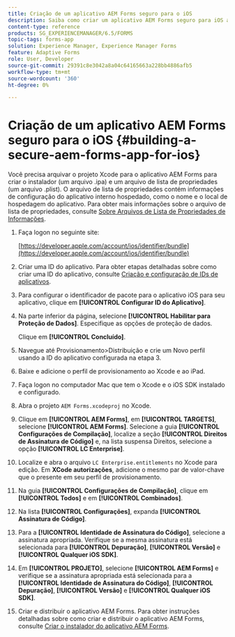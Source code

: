 ```yaml
---
title: Criação de um aplicativo AEM Forms seguro para o iOS
description: Saiba como criar um aplicativo AEM Forms seguro para iOS arquivando o projeto Xcode. Isso cria um arquivo do instalador (um arquivo .ipa) e uma lista de propriedades (um arquivo .plist).
content-type: reference
products: SG_EXPERIENCEMANAGER/6.5/FORMS
topic-tags: forms-app
solution: Experience Manager, Experience Manager Forms
feature: Adaptive Forms
role: User, Developer
source-git-commit: 29391c8e3042a8a04c64165663a228bb4886afb5
workflow-type: tm+mt
source-wordcount: '360'
ht-degree: 0%

---
```


# Criação de um aplicativo AEM Forms seguro para o iOS {#building-a-secure-aem-forms-app-for-ios}

Você precisa arquivar o projeto Xcode para o aplicativo AEM Forms para criar o instalador (um arquivo .ipa) e um arquivo de lista de propriedades (um arquivo .plist). O arquivo de lista de propriedades contém informações de configuração do aplicativo interno hospedado, como o nome e o local de hospedagem do aplicativo. Para obter mais informações sobre o arquivo de lista de propriedades, consulte [Sobre Arquivos de Lista de Propriedades de Informações](https://developer.apple.com/library/ios/#documentation/general/Reference/InfoPlistKeyReference/Articles/AboutInformationPropertyListFiles.html).

1. Faça logon no seguinte site:

   [https://developer.apple.com/account/ios/identifier/bundle](https://developer.apple.com/account/ios/identifier/bundle)

1. Criar uma ID do aplicativo. Para obter etapas detalhadas sobre como criar uma ID do aplicativo, consulte [Criação e configuração de IDs de aplicativos](https://developer.apple.com/library/ios/documentation/IDEs/Conceptual/AppDistributionGuide/MaintainingProfiles/MaintainingProfiles.html).
1. Para configurar o identificador de pacote para o aplicativo iOS para seu aplicativo, clique em **[!UICONTROL Configurar ID do Aplicativo]**.
1. Na parte inferior da página, selecione **[!UICONTROL Habilitar para Proteção de Dados]**. Especifique as opções de proteção de dados.

   Clique em **[!UICONTROL Concluído]**.

1. Navegue até Provisionamento>Distribuição e crie um Novo perfil usando a ID do aplicativo configurada na etapa 3.
1. Baixe e adicione o perfil de provisionamento ao Xcode e ao iPad.
1. Faça logon no computador Mac que tem o Xcode e o iOS SDK instalado e configurado.
1. Abra o projeto `AEM Forms.xcodeproj` no Xcode.
1. Clique em **[!UICONTROL AEM Forms]**, em **[!UICONTROL TARGETS]**, selecione **[!UICONTROL AEM Forms]**. Selecione a guia **[!UICONTROL Configurações de Compilação]**, localize a seção **[!UICONTROL Direitos de Assinatura de Código]** e, na lista suspensa Direitos, selecione a opção **[!UICONTROL LC Enterprise]**.
1. Localize e abra o arquivo `LC Enterprise.entitlements` no Xcode para edição. Em **XCode autorizações**, adicione o mesmo par de valor-chave que o presente em seu perfil de provisionamento.
1. Na guia **[!UICONTROL Configurações de Compilação]**, clique em **[!UICONTROL Todos]** e em **[!UICONTROL Combinados]**.
1. Na lista **[!UICONTROL Configurações]**, expanda **[!UICONTROL Assinatura de Código]**.
1. Para a **[!UICONTROL Identidade de Assinatura do Código]**, selecione a assinatura apropriada. Verifique se a mesma assinatura está selecionada para **[!UICONTROL Depuração]**, **[!UICONTROL Versão]** e **[!UICONTROL Qualquer iOS SDK]**.
1. Em **[!UICONTROL PROJETO]**, selecione **[!UICONTROL AEM Forms]** e verifique se a assinatura apropriada está selecionada para a **[!UICONTROL Identidade de Assinatura do Código]**, **[!UICONTROL Depuração]**, **[!UICONTROL Versão]** e **[!UICONTROL Qualquer iOS SDK]**.
1. Criar e distribuir o aplicativo AEM Forms. Para obter instruções detalhadas sobre como criar e distribuir o aplicativo AEM Forms, consulte [Criar o instalador do aplicativo AEM Forms](setup-xcode-project-build-installer.md#build-the-installer-for-the-mobile-workspace-app).
